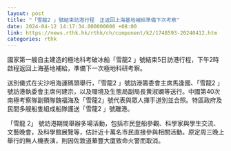 ```yaml
---
layout: post
title: "「雪龍2 」號結束訪港行程　正返回上海基地補給準備下次考察"
date: 2024-04-12 14:17:34.000000000 +08:00
link: https://news.rthk.hk/rthk/ch/component/k2/1748593-20240412.htm
categories: rthk
---
```


國家第一艘自主建造的極地科考破冰船「雪龍2 」號結束5日訪港行程，下午2時啟程返回上海基地補給，準備下一次極地科研考察。

送別儀式在尖沙咀海運碼頭舉行，「雪龍2 」號訪港籌委會主席馬逢國、「雪龍2 」號訪港執委會主席何建宗，以及環境及生態局副局長黄淑嫻等送行。中國第40次南極考察隊副領隊魏福海及「雪龍2」號代表與眾人揮手道別並合照。特區政府及民間多艘船隻組成船隊護送「雪龍2 」號離港。

「雪龍 2」 號訪港期間舉辦多場活動，包括市民登船參觀、科學家與學生交流、文藝晚會，及科學館展覽等，估計近十萬名市民直接參與相關活動。原定周三晚上舉行的無人機表演，則因佐敦道華豐大廈致命火警而取消。
